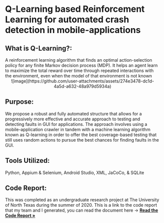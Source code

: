 # Q-Learning based Reinforcement Learning for automated crash detection in mobile-applications

<h2> What is Q-Learning?: </h2>
A reinforcement learning algorithm that finds an optimal action-selection policy for any finite Markov decision process (MDP). It helps an agent learn to maximize the total reward over time through repeated interactions with the environment, even when the model of that environment is not known

<center>![image](https://github.com/user-attachments/assets/274e3478-dc1d-4a5d-a632-48a979d5934a)</center>

<h2> Purpose: </h2>
We propose a robust and fully automated structure that allows for a progressively more effective and accurate approach to testing and detecting faults in GUI for applications. The approach involves using a mobile-application crawler in tandem with a machine learning algorithm known as Q-learning in order to offer the best coverage-based testing that still uses random actions to pursue the best chances for finding faults in the GUI.

<h2> Tools Utilized: </h2>
Python, Appium & Selenium, Android Studio, XML, JaCoCo, & SQLite 

<h2> Code Report: </h2>
This was completed as an undergraduate research project at The University of North Texas during the summer of 2020. This is a link to the code report that my team and I generated, you can read the document here -> <a href="https://drive.google.com/file/d/1kfqRj-9Sh6Ac1I863dJDUl7c4qURZVLi/view?usp=sharing"><strong>Read the Code Report »</a>
